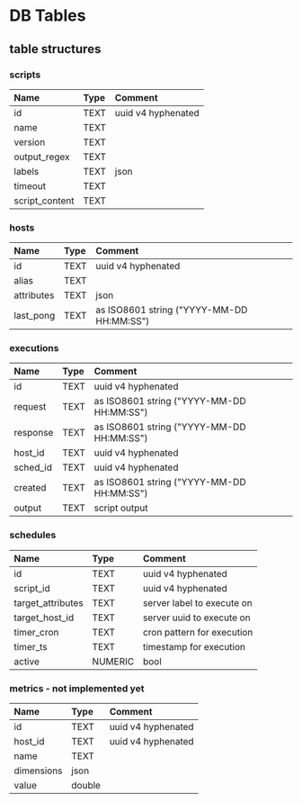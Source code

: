 # DB Tables

## table structures

### scripts

| Name | Type | Comment
:--- | :--- | :---
| id | TEXT | uuid v4 hyphenated
| name | TEXT |
| version | TEXT |
| output_regex | TEXT |
| labels | TEXT | json |
| timeout | TEXT |
| script_content | TEXT |

### hosts

| Name | Type | Comment
:--- | :--- | :---
| id | TEXT | uuid v4 hyphenated
| alias | TEXT |
| attributes | TEXT | json |
| last_pong | TEXT | as ISO8601 string ("YYYY-MM-DD HH:MM:SS")

### executions

| Name | Type | Comment
:--- | :--- | :---
| id | TEXT | uuid v4 hyphenated
| request | TEXT | as ISO8601 string ("YYYY-MM-DD HH:MM:SS")
| response | TEXT | as ISO8601 string ("YYYY-MM-DD HH:MM:SS")
| host_id | TEXT | uuid v4 hyphenated
| sched_id | TEXT | uuid v4 hyphenated
| created | TEXT | as ISO8601 string ("YYYY-MM-DD HH:MM:SS")
| output | TEXT | script output

### schedules

| Name | Type | Comment
:--- | :--- | :---
| id | TEXT | uuid v4 hyphenated
| script_id | TEXT | uuid v4 hyphenated
| target_attributes | TEXT | server label to execute on
| target_host_id | TEXT | server uuid to execute on
| timer_cron | TEXT | cron pattern for execution
| timer_ts | TEXT | timestamp for execution
| active | NUMERIC | bool

### metrics - not implemented yet

| Name | Type | Comment
:--- | :--- | :---
| id | TEXT | uuid v4 hyphenated
| host_id | TEXT | uuid v4 hyphenated
| name | TEXT |
| dimensions | json
| value | double |
